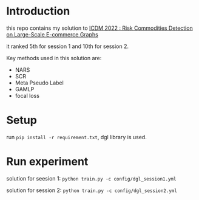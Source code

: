 # Introduction

this repo contains my solution to [ICDM 2022 : Risk Commodities Detection on Large-Scale E-commerce Graphs](https://tianchi.aliyun.com/competition/entrance/531976/introduction?lang=en-us)

it ranked 5th for session 1 and 10th for session 2.

Key methods used in this solution are:

* NARS
* SCR
* Meta Pseudo Label
* GAMLP
* focal loss

# Setup

run `pip install -r requirement.txt`, dgl library is used.

# Run experiment

solution for seesion 1: `python train.py -c config/dgl_session1.yml`

solution for session 2: `python train.py -c config/dgl_session2.yml`


